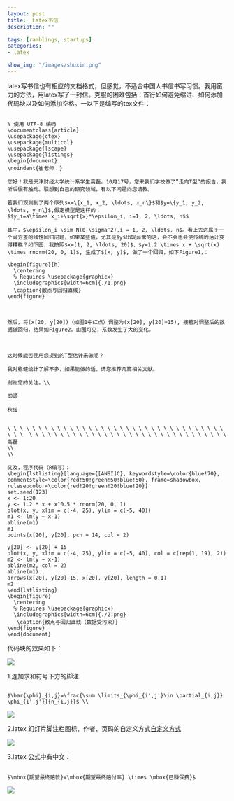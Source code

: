 ```yaml
---
layout: post
title:  Latex书信
description: ""

tags: [ramblings, startups]
categories:
- latex

show_img: "/images/shuxin.png"
---
```


latex写书信也有相应的文档格式，但感觉，不适合中国人书信书写习惯。我用蛮力的方法，用latex写了一封信。克服的困难包括：首行如何避免缩进、如何添加代码块以及如何添加空格。一以下是编写的tex文件：

<pre><code>
% 使用 UTF-8 编码
\documentclass{article}
\usepackage{ctex}
\usepackage{multicol}
\usepackage{lscape}
\usepackage{listings}
\begin{document}
\noindent{崔老师：}

您好！我是天津财经大学统计系学生高磊。10月17号，您来我们学校做了”走向T型“的报告，我听后很有触动。联想到自己的研究领域，有以下问题向您请教。

若我们观测到了两个序列$x=\{x_1, x_2, \ldots, x_n\}$和$y=\{y_1, y_2, \ldots, y_n\}$,假定模型是这样的：
$$y_i=a\times x_i+\sqrt{x}*\epsilon_i, i=1, 2, \ldots, n$$

其中，$\epsilon_i \sim N(0,\sigma^2),i = 1, 2, \ldots, n$。看上去这属于一个异方差的线性回归问题，如果某些值，尤其是$y$出现异常的话，会不会也会使传统的估计变得糟糕？如下图，我按照$x=(1, 2, \ldots, 20)$、$y=1.2 \times x + \sqrt(x) \times rnorm(20, 0, 1)$, 生成了$(x, y)$, 做了一个回归，如下Figure1，：

\begin{figure}[h]
  \centering
  % Requires \usepackage{graphicx}
  \includegraphics[width=6cm]{./1.png}
  \caption{散点与回归直线}
\end{figure}



然后，将(x[20, y[20])（如图1中红点）调整为(x[20], y[20]+15), 接着对调整后的数据做回归，结果如Figure2。由图可见，系数发生了大的变化。



这时候能否使用您提到的T型估计来做呢？

我对稳健统计了解不多，如果能做的话，请您推荐几篇相关文献。

谢谢您的关注。\\

即颂

秋绥


\ \ \ \ \ \ \ \ \ \ \ \ \ \ \ \ \ \ \ \ \ \ \ \ \ \ \ \ \ \ \ \ \ \ \ \ \ \  \ \ \ \ \ \ \ \ \ \ \ \ \ \ \ \ \ \ \ \ \ \ \ \ \ \ \ \ \ \ \ \ 高磊
\\
\\

又及，程序代码（R编写）：
\begin{lstlisting}[language={[ANSI]C}, keywordstyle=\color{blue!70}, commentstyle=\color{red!50!green!50!blue!50}, frame=shadowbox, rulesepcolor=\color{red!20!green!20!blue!20}]
set.seed(123)
x <- 1:20
y <- 1.2 * x + x^0.5 * rnorm(20, 0, 1)
plot(x, y, xlim = c(-4, 25), ylim = c(-5, 40))
m1 <- lm(y ~ x-1)
abline(m1)
m1
points(x[20], y[20], pch = 14, col = 2)

y[20] <- y[20] + 15
plot(x, y, xlim = c(-4, 25), ylim = c(-5, 40), col = c(rep(1, 19), 2))
m2 <- lm(y ~ x-1)
abline(m2, col = 2)
abline(m1)
arrows(x[20], y[20]-15, x[20], y[20], length = 0.1)
m2
\end{lstlisting}
\begin{figure}
  \centering
  % Requires \usepackage{graphicx}
  \includegraphics[width=6cm]{./2.png}
   \caption{散点与回归直线（数据受污染）}
\end{figure}
\end{document}
</code></pre>

代码块的效果如下：

![](https://gaolei786.github.com/images/shuxin.png)

1.连加求和符号下方的脚注
<pre><code>
$\bar{\phi}_{i,j}=\frac{\sum \limits_{\phi_{i',j'}\in \partial_{i,j}} \phi_{i',j'}}{n_{i,j}}$ \\
</code></pre>
![](https://gaolei786.github.com/images/lianjia.png)


2.latex 幻灯片脚注栏图标、作者、页码的自定义方式[自定义方式](https://joerglenhard.wordpress.com/2011/08/04/beamer-customization-ii-footline-with-multiple-lines/)

![](https://gaolei786.github.com/images/footline2.png)

3.latex 公式中有中文：
<pre><code>
$\mbox{期望最终赔款}=\mbox{期望最终赔付率} \times \mbox{已赚保费}$
</code></pre>
![](https://gaolei786.github.com/images/latexzhongwen.png)





